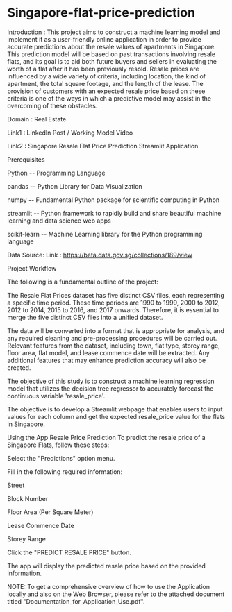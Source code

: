 # Singapore-flat-price-prediction
Introduction :
This project aims to construct a machine learning model and implement it as a user-friendly online application in order to provide accurate predictions about the resale values of apartments in Singapore. This prediction model will be based on past transactions involving resale flats, and its goal is to aid both future buyers and sellers in evaluating the worth of a flat after it has been previously resold. Resale prices are influenced by a wide variety of criteria, including location, the kind of apartment, the total square footage, and the length of the lease. The provision of customers with an expected resale price based on these criteria is one of the ways in which a predictive model may assist in the overcoming of these obstacles.

Domain : Real Estate

Link1 : LinkedIn Post / Working Model Video

Link2 : Singapore Resale Flat Price Prediction Streamlit Application

Prerequisites

Python -- Programming Language

pandas -- Python Library for Data Visualization

numpy -- Fundamental Python package for scientific computing in Python

streamlit -- Python framework to rapidly build and share beautiful machine learning and data science web apps

scikit-learn -- Machine Learning library for the Python programming language

Data Source:
Link : https://beta.data.gov.sg/collections/189/view


Project Workflow

The following is a fundamental outline of the project:

The Resale Flat Prices dataset has five distinct CSV files, each representing a specific time period. These time periods are 1990 to 1999, 2000 to 2012, 2012 to 2014, 2015 to 2016, and 2017 onwards. Therefore, it is essential to merge the five distinct CSV files into a unified dataset.

The data will be converted into a format that is appropriate for analysis, and any required cleaning and pre-processing procedures will be carried out. Relevant features from the dataset, including town, flat type, storey range, floor area, flat model, and lease commence date will be extracted. Any additional features that may enhance prediction accuracy will also be created.

The objective of this study is to construct a machine learning regression model that utilizes the decision tree regressor to accurately forecast the continuous variable 'resale_price'.

The objective is to develop a Streamlit webpage that enables users to input values for each column and get the expected resale_price value for the flats in Singapore.




Using the App Resale Price Prediction
To predict the resale price of a Singapore Flats, follow these steps:

Select the "Predictions" option menu.

Fill in the following required information:

Street 

Block Number

Floor Area (Per Square Meter)

Lease Commence Date

Storey Range

Click the "PREDICT RESALE PRICE" button.


The app will display the predicted resale price based on the provided information.

NOTE: To get a comprehensive overview of how to use the Application locally and also on the Web Browser, please refer to the attached document titled "Documentation_for_Application_Use.pdf".

